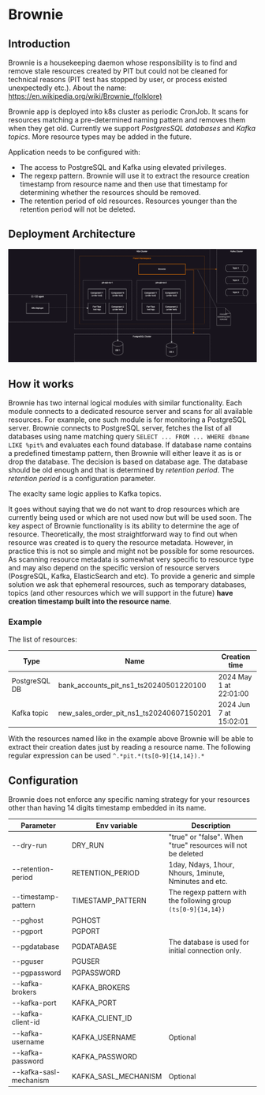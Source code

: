 # Brownie

## Introduction

Brownie is a housekeeping daemon whose responsibility is to find and remove stale resources created by PIT but could not be cleaned for technical reasons (PIT test has stopped by user, or process existed unexpectedly etc.). About the name: https://en.wikipedia.org/wiki/Brownie_(folklore)

Brownie app is deployed into k8s cluster as periodic CronJob. It scans for resources matching a pre-determined naming pattern and removes them when they get old. Currently we support *PostgresSQL databases* and *Kafka topics*. More resource types may be added in the future.

Application needs to be configured with:
- The access to PostgreSQL and Kafka using elevated privileges.
- The regexp pattern. Brownie will use it to extract the resource creation timestamp from resource name and then use that timestamp for determining whether the resources should be removed.
- The retention period of old resources. Resources younger than the retention period will not be deleted.

## Deployment Architecture

![](./docs/arch.png)

## How it works

Brownie has two internal logical modules with similar functionality. Each module connects to a dedicated resource server and scans for all available resources. For example, one such module is for monitoring a PostgreSQL server. Brownie connects to PostgreSQL server, fetches the list of all databases using name matching query `SELECT ... FROM ... WHERE dbname LIKE %pit%` and evaluates each found database. If database name contains a predefined timestamp pattern, then Brownie will either leave it as is or drop the database. The decision is based on database age. The database should be old enough and that is determined by _retention period_. The _retention period_ is a configuration parameter.

The exaclty same logic applies to Kafka topics.

It goes without saying that we do not want to drop resources which are currently being used or which are not used now but will be used soon. The key aspect of Brownie functionality is its ability to determine the age of resource. Theoretically, the most straightforward way to find out when resource was created is to query the resource metadata. However, in practice this is not so simple and might not be possible for some resources. As scanning resource metadata is somewhat very specific to resource type and may also depend on the specific version of resource servers (PosgreSQL, Kafka, ElasticSearch and etc). To provide a generic and simple solution we ask that ephemeral resources, such as temporary databases, topics (and other resources which we will support in the future) **have creation timestamp built into the resource name**.

### Example

The list of resources:

| Type          | Name                                     | Creation time
|---------------|------------------------------------------|-----------------------
| PostgreSQL DB | bank_accounts_pit_ns1_ts20240501220100   | 2024 May 1 at 22:01:00
| Kafka topic   | new_sales_order_pit_ns1_ts20240607150201 | 2024 Jun 7 at 15:02:01

With the resources named like in the example above Brownie will be able to extract their creation dates just by reading a resource name. The following regular expression can be used `^.*pit.*(ts[0-9]{14,14}).*`

## Configuration

Brownie does not enforce any specific naming strategy for your resources other than having 14 digits timestamp embedded in its name.

| Parameter              | Env variable         | Description
|------------------------|----------------------|-------------------
| --dry-run              | DRY_RUN              | "true" or "false". When "true" resources will not be deleted
| --retention-period     | RETENTION_PERIOD     | 1day, Ndays, 1hour, Nhours, 1minute, Nminutes and etc.
| --timestamp-pattern    | TIMESTAMP_PATTERN    | The regexp pattern with the following group `(ts[0-9]{14,14})`
| --pghost               | PGHOST               |
| --pgport               | PGPORT               |
| --pgdatabase           | PGDATABASE           | The database is used for initial connection only.
| --pguser               | PGUSER               |
| --pgpassword           | PGPASSWORD           |
| --kafka-brokers        | KAFKA_BROKERS        |
| --kafka-port           | KAFKA_PORT           |
| --kafka-client-id      | KAFKA_CLIENT_ID      |
| --kafka-username       | KAFKA_USERNAME       | Optional
| --kafka-password       | KAFKA_PASSWORD       |
| --kafka-sasl-mechanism | KAFKA_SASL_MECHANISM | Optional



